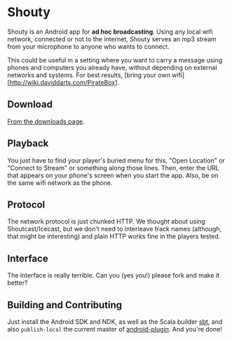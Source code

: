 Shouty
======

Shouty is an Android app for **ad hoc broadcasting**. Using any local
wifi network, connected or not to the internet, Shouty serves an mp3
stream from your microphone to anyone who wants to connect.

This could be useful in a setting where you want to carry a message
using phones and computers you already have, without depending on
external networks and systems. For best results,
[bring your own wifi][http://wiki.daviddarts.com/PirateBox].

Download
--------

[From the downloads page](https://github.com/n8han/shouty/downloads).

Playback
--------

You just have to find your player's buried menu for this, "Open
Location" or "Connect to Stream" or something along those lines. Then,
enter the URL that appears on your phone's screen when you start the
app. Also, be on the same wifi network as the phone.

Protocol
--------

The network protocol is just chunked HTTP. We thought about using
Shoutcast/Icecast, but we don't need to interleave track names
(although, that might be interesting) and plain HTTP works fine in the
players tested.

Interface
---------

The interface is really terrible. Can you (yes you!) please fork and
make it better?

Building and Contributing
-------------------------

Just install the Android SDK and NDK, as well as the Scala builder
[sbt][sbt], and also `publish-local` the current master of
[android-plugin](https://github.com/jberkel/android-plugin/). And
you're done!

[sbt]: https://github.com/harrah/xsbt/wiki
